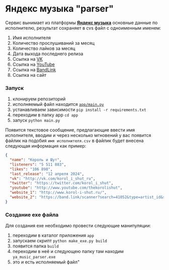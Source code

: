# Яндекс музыка "parser"

Сервис вынимает из платформы [__Яндекс музыка__](https://music.yandex.ru/) основные данные по исполнителю,
результат сохраняет в cvs файл с одноименным именем:

1. Имя исполнителя
2. Количество прослушиваний за месяц
3. Количество лайков за месяц
4. Дата выхода последнего релиза
5. Ссылка на [VK](https://vk.com)
6. Ссылка на [YouTube](https://www.youtube.com/)
7. Ссылка на [BandLink](https://band.link/)
8. Ссылка на сайт

### Запуск

1. клонируем репозиторий
2. исполняемый файл находится [`app/main.py`](app%2Fmain.py)
3. устанавливаем зависимости `pip install -r requirements.txt`
4. переходим в папку app `cd app`
5. запуск `python main.py`

Появится текстовое сообщение, предлагающие ввести имя исполнителя,
вводим и через несколько мгновений у вас появится файлик на подобия `имя исполнителя.csv`
в файлик будет внесена следующая информация как пример:

```json
{
  "name": "Король и Шут",
  "listeners": "5 511 883",
  "likes": "106 898",
  "last_release": "12 апреля 2024",
  "vk": "http://vk.com/korol_i_shut_ru",
  "twitter": "https://twitter.com/korol_i_shut",
  "youtube": "http://www.youtube.com/thekorolishut",
  "website_1": "http://www.korol-i-shut.ru/",
  "website_2": "https://band.link/scanner?search=41052&type=artist_id&service=yandex_music"
}
```
### Создание exe файла

Для создания exe необходимо провести следующие манипуляции:
1. переходим в каталог приложения `app`
2. запускаем скрипт `python make_exe.py build`
3. появится папка `build`
4. переходим в неё и следующею папку там находим `ya_music_parser.exe`
5. это и есть исполняемый файл"

